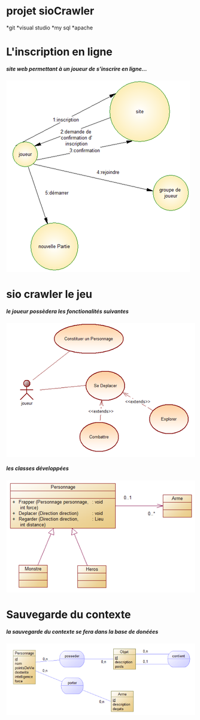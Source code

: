 # projet sioCrawler #

*git
*visual studio
*my sql
*apache

# L'inscription en ligne #
##### site web permettant à un joueur de s'inscrire en ligne... #####
![acteurFluxInscription.PNG](https://github.com/meloeenazaire/sioCrawler/blob/master/images/acteurFluxInscription.PNG)

# sio crawler le jeu #
##### le joueur possèdera les fonctionalités suivantes #####
![useCasePersonnage.PNG](https://github.com/meloeenazaire/sioCrawler/blob/master/images/useCasePersonnage.PNG)
##### les classes développées #####
![diagrammeClassePersonnage.PNG](https://github.com/meloeenazaire/sioCrawler/blob/master/images/diagrammeClassePersonnage.PNG)
# Sauvegarde du contexte #
##### la sauvegarde du contexte se fera dans la base de donéées #####
![mcdSauvegarde.PNG](https://github.com/meloeenazaire/sioCrawler/blob/master/images/mcdSauvegarde.PNG)